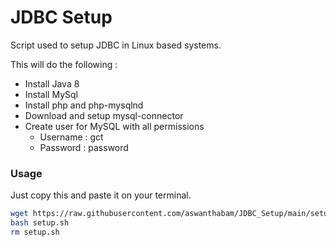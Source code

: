 # JDBC Setup

Script used to setup JDBC in Linux based systems. 

This will do the following :

- Install Java 8
- Install MySql
- Install php and php-mysqlnd
- Download and setup mysql-connector
- Create user for MySQL with all permissions
    - Username : gct
    - Password : password

### Usage

Just copy this and paste it on your terminal.

```bash
wget https://raw.githubusercontent.com/aswanthabam/JDBC_Setup/main/setup.sh
bash setup.sh
rm setup.sh
```

